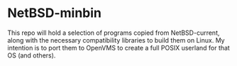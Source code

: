 # NetBSD-minbin

This repo will hold a selection of programs copied from NetBSD-current,
along with the necessary compatibility libraries to build them on Linux.
My intention is to port them to OpenVMS to create a full POSIX userland
for that OS (and others).
